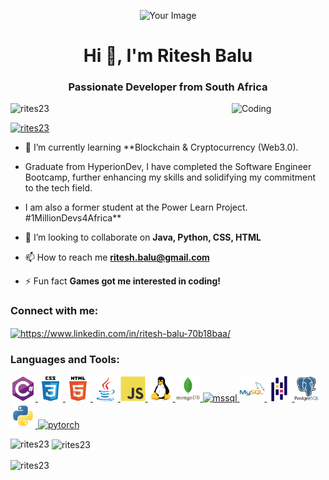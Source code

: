 <p align="center">
  <img src="https://github.com/Rites23/Rites23/assets/76614949/2e2940da-2c71-40c0-b24a-5ab0bdc7a302" alt="Your Image" width="2000">
</p>

<h1 align="center">Hi 👋, I'm Ritesh Balu</h1>
<h3 align="center">Passionate Developer from South Africa</h3>
<img align="right" alt="Coding" width="150" src="https://t4.ftcdn.net/jpg/03/13/40/45/360_F_313404541_e9YZ3pht6oEEkMXuhxTboqXA2B2ShNnC.jpg")



<p align="left"> <img src="https://komarev.com/ghpvc/?username=rites23&label=Profile%20views&color=0e75b6&style=flat" alt="rites23" /> </p>

<p align="left"> <a href="https://github.com/ryo-ma/github-profile-trophy"><img src="https://github-profile-trophy.vercel.app/?username=rites23" alt="rites23" /></a> </p>

- 🌱 I’m currently learning **Blockchain & Cryptocurrency (Web3.0). 
- Graduate from HyperionDev, I have completed the Software Engineer Bootcamp, further enhancing my skills and solidifying my commitment to the tech field.
- I am also a former student at the Power Learn Project. #1MillionDevs4Africa**

- 👯 I’m looking to collaborate on **Java, Python, CSS, HTML**

- 📫 How to reach me **ritesh.balu@gmail.com**

- ⚡ Fun fact **Games got me interested in coding!**

<h3 align="left">Connect with me:</h3>
<p align="left">
<a href="https://www.linkedin.com/in/ritesh-balu-70b18baa/" target="blank"><img align="center" src="https://raw.githubusercontent.com/rahuldkjain/github-profile-readme-generator/master/src/images/icons/Social/linked-in-alt.svg" alt="https://www.linkedin.com/in/ritesh-balu-70b18baa/" height="30" width="40" /></a>
</p>

<h3 align="left">Languages and Tools:</h3>
<p align="left"> <a href="https://www.w3schools.com/cs/" target="_blank" rel="noreferrer"> <img src="https://raw.githubusercontent.com/devicons/devicon/master/icons/csharp/csharp-original.svg" alt="csharp" width="40" height="40"/> </a> <a href="https://www.w3schools.com/css/" target="_blank" rel="noreferrer"> <img src="https://raw.githubusercontent.com/devicons/devicon/master/icons/css3/css3-original-wordmark.svg" alt="css3" width="40" height="40"/> </a> <a href="https://www.w3.org/html/" target="_blank" rel="noreferrer"> <img src="https://raw.githubusercontent.com/devicons/devicon/master/icons/html5/html5-original-wordmark.svg" alt="html5" width="40" height="40"/> </a> <a href="https://www.java.com" target="_blank" rel="noreferrer"> <img src="https://raw.githubusercontent.com/devicons/devicon/master/icons/java/java-original.svg" alt="java" width="40" height="40"/> </a> <a href="https://developer.mozilla.org/en-US/docs/Web/JavaScript" target="_blank" rel="noreferrer"> <img src="https://raw.githubusercontent.com/devicons/devicon/master/icons/javascript/javascript-original.svg" alt="javascript" width="40" height="40"/> </a> <a href="https://www.linux.org/" target="_blank" rel="noreferrer"> <img src="https://raw.githubusercontent.com/devicons/devicon/master/icons/linux/linux-original.svg" alt="linux" width="40" height="40"/> </a> <a href="https://www.mongodb.com/" target="_blank" rel="noreferrer"> <img src="https://raw.githubusercontent.com/devicons/devicon/master/icons/mongodb/mongodb-original-wordmark.svg" alt="mongodb" width="40" height="40"/> </a> <a href="https://www.microsoft.com/en-us/sql-server" target="_blank" rel="noreferrer"> <img src="https://www.svgrepo.com/show/303229/microsoft-sql-server-logo.svg" alt="mssql" width="40" height="40"/> </a> <a href="https://www.mysql.com/" target="_blank" rel="noreferrer"> <img src="https://raw.githubusercontent.com/devicons/devicon/master/icons/mysql/mysql-original-wordmark.svg" alt="mysql" width="40" height="40"/> </a> <a href="https://pandas.pydata.org/" target="_blank" rel="noreferrer"> <img src="https://raw.githubusercontent.com/devicons/devicon/2ae2a900d2f041da66e950e4d48052658d850630/icons/pandas/pandas-original.svg" alt="pandas" width="40" height="40"/> </a> <a href="https://www.postgresql.org" target="_blank" rel="noreferrer"> <img src="https://raw.githubusercontent.com/devicons/devicon/master/icons/postgresql/postgresql-original-wordmark.svg" alt="postgresql" width="40" height="40"/> </a> <a href="https://www.python.org" target="_blank" rel="noreferrer"> <img src="https://raw.githubusercontent.com/devicons/devicon/master/icons/python/python-original.svg" alt="python" width="40" height="40"/> </a> <a href="https://pytorch.org/" target="_blank" rel="noreferrer"> <img src="https://www.vectorlogo.zone/logos/pytorch/pytorch-icon.svg" alt="pytorch" width="40" height="40"/> </a> </p>

<p><img align="left" src="https://github-readme-stats.vercel.app/api/top-langs?username=rites23&show_icons=true&locale=en&layout=compact" alt="rites23" /></p>

<p>&nbsp;<img align="center" src="https://github-readme-stats.vercel.app/api?username=rites23&show_icons=true&locale=en" alt="rites23" /></p>

<p><img align="center" src="https://github-readme-streak-stats.herokuapp.com/?user=rites23&" alt="rites23" /></p>



